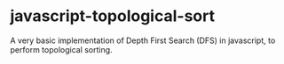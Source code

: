 # javascript-topological-sort

A very basic implementation of Depth First Search (DFS) in javascript, to perform topological sorting.
